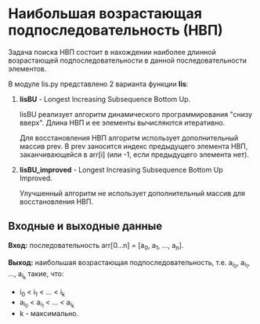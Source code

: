 # Наибольшая возрастающая подпоследовательность (НВП)

Задача поиска НВП состоит в нахождении наиболее длинной возрастающей подпоследовательности в данной последовательности элементов. 

В модуле lis.py представлено 2 варианта функции **lis**:

1. **lisBU** - Longest Increasing Subsequence Bottom Up.

   lisBU реализует алгоритм динамического программирования "снизу вверх".
   Длина НВП и ее элементы вычисляются итеративно.
   
   Для восстановления НВП алгоритм использует дополнительный массив prev. В prev заносится индекс предыдущего элемента НВП, заканчивающейся в arr[i] (или -1, если предыдущего элемента нет).

2. **lisBU_improved** - Longest Increasing Subsequence Bottom Up Improved.

   Улучшенный алгоритм не использует дополнительный массив для восстановления НВП.


## Входные и выходные данные

**Вход:**  последовательность arr[0...n] = [a<sub>0</sub>, a<sub>1</sub>, ..., a<sub>n</sub>].

**Выход:** наибольшая возрастающая подпоследовательность, т.е. a<sub>i<sub>0</sub></sub>, a<sub>i<sub>1</sub></sub>, ..., a<sub>i<sub>k</sub></sub> такие, что:

- i<sub>0</sub> < i<sub>1</sub> < ... < i<sub>k</sub>
- a<sub>i<sub>0</sub></sub> < a<sub>i<sub>1</sub></sub> < ... < a<sub>i<sub>k</sub></sub>
- k - максимально.